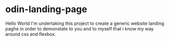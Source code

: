 # odin-landing-page

Hello World I'm undertaking this project to create a generic website landing paghe in order to demonstate to you and to myself that i know my way around css and flexbox. 